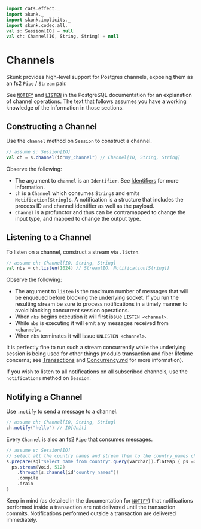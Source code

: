 ```scala mdoc:invisible
import cats.effect._
import skunk._
import skunk.implicits._
import skunk.codec.all._
val s: Session[IO] = null
val ch: Channel[IO, String, String] = null
```
# Channels

Skunk provides high-level support for Postgres channels, exposing them as an fs2 `Pipe` / `Stream` pair.

See [`NOTIFY`](https://www.postgresql.org/docs/10/sql-notify.html) and [`LISTEN`](https://www.postgresql.org/docs/10/sql-listen.html) in the PostgreSQL documentation for an explanation of channel operations. The text that follows assumes you have a working knowledge of the information in those sections.

## Constructing a Channel

Use the `channel` method on `Session` to construct a channel.

```scala mdoc:compile-only
// assume s: Session[IO]
val ch = s.channel(id"my_channel") // Channel[IO, String, String]
```

Observe the following:

- The argument to `channel` is an `Identifier`. See [Identifiers](../reference/Identifiers.md) for more information.
- `ch` is a `Channel` which consumes `String`s and emits `Notification[String]`s. A notification is a structure that includes the process ID and channel identifier as well as the payload.
- `Channel` is a profunctor and thus can be contramapped to change the input type, and mapped to change the output type.

## Listening to a Channel

To listen on a channel, construct a stream via `.listen`.

```scala mdoc:compile-only
// assume ch: Channel[IO, String, String]
val nbs = ch.listen(1024) // Stream[IO, Notification[String]]
```

Observe the following:

- The argument to `listen` is the maximum number of messages that will be enqueued before blocking the underlying socket. If you run the resulting stream be sure to process notifications in a timely manner to avoid blocking concurrent session operations.
- When `nbs` begins execution it will first issue `LISTEN <channel>`.
- While `nbs` is executing it will emit any messages received from `<channel>`.
- When `nbs` terminates it will issue `UNLISTEN <channel>`.

It is perfectly fine to run such a stream concurrently while the underlying session is being used for other things (modulo transaction and fiber lifetime concerns; see [Transactions](Transactions.md) and [Concurrency.md](../reference/Concurrency.md) for more information).

If you wish to listen to all notifications on all subscribed channels, use the `notifications` method on `Session`.

## Notifying a Channel

Use `.notify` to send a message to a channel.

```scala mdoc:compile-only
// assume ch: Channel[IO, String, String]
ch.notify("hello") // IO[Unit]
```

Every `Channel` is also an fs2 `Pipe` that consumes messages.

```scala mdoc:compile-only
// assume s: Session[IO]
// select all the country names and stream them to the country_names channel.
s.prepare(sql"select name from country".query(varchar)).flatMap { ps =>
  ps.stream(Void, 512)
    .through(s.channel(id"country_names"))
    .compile
    .drain
}
```

Keep in mind (as detailed in the documentation for [`NOTIFY`](https://www.postgresql.org/docs/10/sql-notify.html)) that notifications performed inside a transaction are not delivered until the transaction commits. Notifications performed outside a transaction are delivered immediately.
